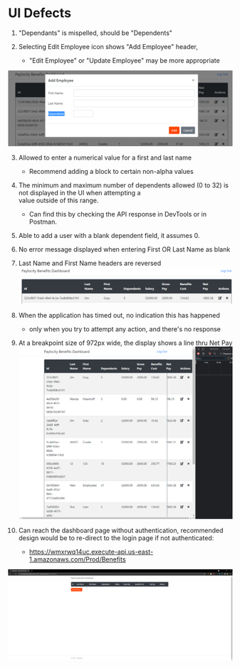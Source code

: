 # UI Defects

1. "Dependants" is mispelled, should be "Dependents"

2. Selecting Edit Employee icon shows "Add Employee" header, 
    - "Edit Employee" or "Update Employee" may be more appropriate

![Mispelled](../screenshots/defect_1.png)

3. Allowed to enter a numerical value for a first and last name
    - Recommend adding a block to certain non-alpha values

4. The minimum and maximum number of dependents allowed (0 to 32) is not displayed in the UI when attempting a  
    value outside of this range. 
    - Can find this by checking the API response in DevTools or in Postman.

5. Able to add a user with a blank dependent field, it assumes 0.

6. No error message displayed when entering First OR Last Name as blank

7. Last Name and First Name headers are reversed
![Reversed Headers](../screenshots/defect_2.png)

8. When the application has timed out, no indication this has happened
    - only when you try to attempt any action, and there's no response

9.  At a breakpoint size of 972px wide, the display shows a line thru Net Pay
![Line Display](../screenshots/line_display.png)

10. Can reach the dashboard page without authentication, recommended design would be to re-direct to the login 
    page if not authenticated: 
    -  https://wmxrwq14uc.execute-api.us-east-1.amazonaws.com/Prod/Benefits

![Unauthenticated](../screenshots/unauthenticated_page.png)